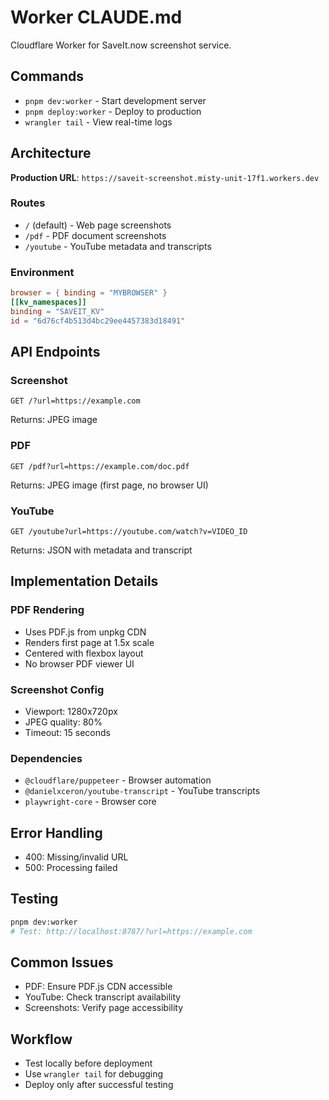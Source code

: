 # Worker CLAUDE.md

Cloudflare Worker for SaveIt.now screenshot service.

## Commands

- `pnpm dev:worker` - Start development server
- `pnpm deploy:worker` - Deploy to production
- `wrangler tail` - View real-time logs

## Architecture

**Production URL**: `https://saveit-screenshot.misty-unit-17f1.workers.dev`

### Routes
- `/` (default) - Web page screenshots
- `/pdf` - PDF document screenshots  
- `/youtube` - YouTube metadata and transcripts

### Environment
```toml
browser = { binding = "MYBROWSER" }
[[kv_namespaces]]
binding = "SAVEIT_KV"
id = "6d76cf4b513d4bc29ee4457383d18491"
```

## API Endpoints

### Screenshot
```
GET /?url=https://example.com
```
Returns: JPEG image

### PDF
```
GET /pdf?url=https://example.com/doc.pdf
```
Returns: JPEG image (first page, no browser UI)

### YouTube
```
GET /youtube?url=https://youtube.com/watch?v=VIDEO_ID
```
Returns: JSON with metadata and transcript

## Implementation Details

### PDF Rendering
- Uses PDF.js from unpkg CDN
- Renders first page at 1.5x scale
- Centered with flexbox layout
- No browser PDF viewer UI

### Screenshot Config
- Viewport: 1280x720px
- JPEG quality: 80%
- Timeout: 15 seconds

### Dependencies
- `@cloudflare/puppeteer` - Browser automation
- `@danielxceron/youtube-transcript` - YouTube transcripts
- `playwright-core` - Browser core

## Error Handling
- 400: Missing/invalid URL
- 500: Processing failed

## Testing
```bash
pnpm dev:worker
# Test: http://localhost:8787/?url=https://example.com
```

## Common Issues
- PDF: Ensure PDF.js CDN accessible
- YouTube: Check transcript availability
- Screenshots: Verify page accessibility

## Workflow
- Test locally before deployment
- Use `wrangler tail` for debugging
- Deploy only after successful testing